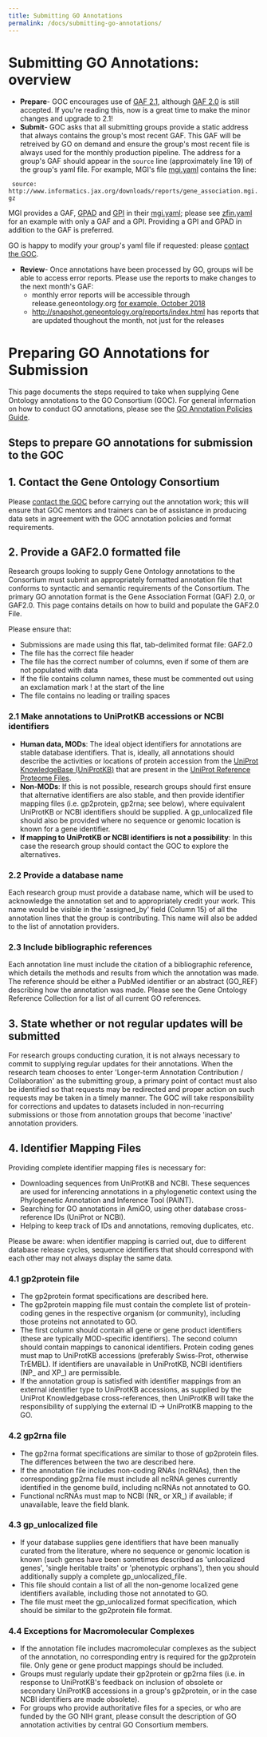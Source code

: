 ```yaml
---
title: Submitting GO Annotations
permalink: /docs/submitting-go-annotations/
---
```

# Submitting GO Annotations: overview
 * **Prepare**- GOC encourages use of [GAF 2.1](/docs/go-annotation-file-gaf-format-21/), although [GAF 2.0](/docs/go-annotation-file-gaf-format-20/) is still accepted.  If you're reading this, now is a great time to make the minor changes and upgrade to 2.1!
 * **Submit**- GOC asks that all submitting groups provide a static address that always contains the group's most recent GAF.  This GAF will be retreived by GO on demand and ensure the group's most recent file is always used for the monthly production pipeline.
 The address for a group's GAF should appear in the `source` line (approximately line 19) of the group's yaml file.  For example, MGI's file [mgi.yaml](https://github.com/geneontology/go-site/blob/master/metadata/datasets/mgi.yaml) contains the line:
 
 ` source: http://www.informatics.jax.org/downloads/reports/gene_association.mgi.gz`
 
 MGI provides a  GAF, [GPAD](/docs/gene-product-association-data-gpad-format) and [GPI](/docs/gene-product-information-gpi-format) in their [mgi.yaml](https://github.com/geneontology/go-site/blob/master/metadata/datasets/mgi.yaml); please see [zfin.yaml](https://github.com/geneontology/go-site/blob/master/metadata/datasets/zfin.yaml) for an example with only a GAF and a GPI.  Providing a GPI and GPAD in addition to the GAF is preferred.
 
 GO is happy to modify your group's yaml file if requested: please [contact the GOC](http://help.geneontology.org/).
 
 * **Review**- Once annotations have been processed by GO, groups will be able to access error reports.  Please use the reports to make changes to the next month's GAF: 
   * monthly error reports will be accessible through release.geneontology.org [for example, October 2018](http://release.geneontology.org/2018-10-01/reports/index.html)
   * http://snapshot.geneontology.org/reports/index.html has reports that are updated thoughout the month, not just for the releases

# Preparing GO Annotations for Submission

This page documents the steps required to take when supplying Gene Ontology annotations to the GO Consortium (GOC). 
For general information on how to conduct GO annotations, please see the 
[GO Annotation Policies Guide](http://geneontology.org/page/go-annotation-policies).
## Steps to prepare GO annotations for submission to the GOC
## 1. Contact the Gene Ontology Consortium

Please [contact the GOC](http://help.geneontology.org/) before carrying out the annotation work; this will ensure that GOC mentors and trainers can 
be of assistance in producing data sets in agreement with the GOC annotation policies and format requirements.
 
## 2. Provide a GAF2.0 formatted file

Research groups looking to supply Gene Ontology annotations to the Consortium must submit an appropriately formatted 
annotation file that conforms to syntactic and semantic requirements of the Consortium. The primary GO annotation format 
is the Gene Association Format (GAF) 2.0, or GAF2.0. This page contains details on how to build and populate the GAF2.0 File.

Please ensure that:

 * Submissions are made using this flat, tab-delimited format file: GAF2.0
 * The file has the correct file header
 * The file has the correct number of columns, even if some of them are not populated with data
 * If the file contains column names, these must be commented out using an exclamation mark ! at the start of the line
 * The file contains no leading or trailing spaces

 
### 2.1 Make annotations to UniProtKB accessions or NCBI identifiers

 *  **Human data, MODs**: The ideal object identifiers for annotations are stable database identifiers. That is, ideally, 
    all annotations should describe the activities or locations of protein accession from the [UniProt KnowledgeBase 
    (UniProtKB)](https://www.uniprot.org/help/uniprotkb) that are present in the [UniProt Reference Proteome Files](https://www.uniprot.org/help/reference_proteome).
 * **Non-MODs**: If this is not possible, research groups should first ensure that alternative identifiers are also stable, 
    and then provide identifier mapping files (i.e. gp2protein, gp2rna; see below), where equivalent UniProtKB or NCBI 
    identifiers should be supplied. A gp_unlocalized file should also be provided where no sequence or genomic location 
    is known for a gene identifier.
 * **If mapping to UniProtKB or NCBI identifiers is not a possibility**: In this case the research group should contact the 
    GOC to explore the alternatives.

 
### 2.2 Provide a database name

Each research group must provide a database name, which will be used to acknowledge the annotation set and to appropriately 
credit your work. This name would be visible in the 'assigned_by' field (Column 15) of all the annotation lines that the 
group is contributing. This name will also be added to the list of annotation providers.
 
### 2.3 Include bibliographic references

Each annotation line must include the citation of a bibliographic reference, which details the methods and results from 
which the annotation was made. The reference should be either a PubMed identifier or an abstract (GO_REF) describing how 
the annotation was made. Please see the Gene Ontology Reference Collection for a list of all current GO references.
 
## 3. State whether or not regular updates will be submitted

For research groups conducting curation, it is not always necessary to commit to supplying regular updates for their 
annotations. When the research team chooses to enter 'Longer-term Annotation Contribution / Collaboration' as the 
submitting group, a primary point of contact must also be identified so that requests may be redirected and proper 
action on such requests may be taken in a timely manner. The GOC will take responsibility for corrections and updates 
to datasets included in non-recurring submissions or those from annotation groups that become 'inactive' annotation providers.
   
## 4. Identifier Mapping Files

Providing complete identifier mapping files is necessary for:
 * Downloading sequences from UniProtKB and NCBI. These sequences are used for inferencing annotations in a 
    phylogenetic context using the Phylogenetic Annotation and Inference Tool (PAINT).
 * Searching for GO annotations in AmiGO, using other database cross-reference IDs (UniProt or NCBI).
 * Helping to keep track of IDs and annotations, removing duplicates, etc.

Please be aware: when identifier mapping is carried out, due to different database release cycles, sequence 
identifiers that should correspond with each other may not always display the same data.
### 4.1 gp2protein file

 * The gp2protein format specifications are described here.
 * The gp2protein mapping file must contain the complete list of protein-coding genes in the respective organism 
    (or community), including those proteins not annotated to GO.
 * The first column should contain all gene or gene product identifiers (these are typically MOD-specific identifiers). 
    The second column should contain mappings to canonical identifiers. Protein coding genes must map to UniProtKB 
    accessions (preferably Swiss-Prot, otherwise TrEMBL). If identifiers are unavailable in UniProtKB, NCBI identifiers 
    (NP_ and XP_) are permissible.
 * If the annotation group is satisfied with identifier mappings from an external identifier type to UniProtKB accessions, 
    as supplied by the UniProt Knowledgebase cross-references, then UniProtKB will take the responsibility of supplying 
    the external ID -> UniProtKB mapping to the GO.

### 4.2 gp2rna file

 * The gp2rna format specifications are similar to those of gp2protein files. The differences between the two are 
    described here.
 * If the annotation file includes non-coding RNAs (ncRNAs), then the corresponding gp2rna file must include all 
    ncRNA genes currently identified in the genome build, including ncRNAs not annotated to GO.
 * Functional ncRNAs must map to NCBI (NR_ or XR_) if available; if unavailable, leave the field blank.

### 4.3 gp_unlocalized file

 * If your database supplies gene identifiers that have been manually curated from the literature, where no sequence 
    or genomic location is known (such genes have been sometimes described as 'unlocalized genes', 'single heritable traits' 
    or 'phenotypic orphans'), then you should additionally supply a complete gp_unlocalized_file.
 * This file should contain a list of all the non-genome localized gene identifiers available, including those not annotated 
    to GO.
 * The file must meet the gp_unlocalized format specification, which should be similar to the gp2protein file format.

### 4.4 Exceptions for Macromolecular Complexes

 * If the annotation file includes macromolecular complexes as the subject of the annotation, no corresponding entry is 
    required for the gp2protein file. Only gene or gene product mappings should be included.
 * Groups must regularly update their gp2protein or gp2rna files (i.e. in response to UniProtKB's feedback on inclusion 
    of obsolete or secondary UniProtKB accessions in a group's gp2protein, or in the case NCBI identifiers are made obsolete). 
 * For groups who provide authoritative files for a species, or who are funded by the GO NIH grant, please consult the 
    description of GO annotation activities by central GO Consortium members.
